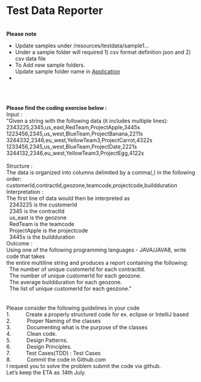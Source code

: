 # Test Data Reporter

</BR>
<b>Please note</b>
</BR>
<ul>
<li>Update samples under /resources/testdata/sample1...</li>
<li>Under a sample folder will required 1) csv format definition json and 2) csv data file</li>
<li>To Add new sample folders. <br/>Update sample folder name in <a href="https://github.com/prabhakarit/demotest/blob/master/src/main/java/com/Application.java">Application</a>  <li>
</ul>

</BR></BR>

<b>Please find the coding exercise below :</b>
</BR>
Input : 
</BR>
"Given a string with the following data (it includes multiple lines):
</BR>
2343225,2345,us_east,RedTeam,ProjectApple,3445s
</BR>
1223456,2345,us_west,BlueTeam,ProjectBanana,2211s
</BR>
3244332,2346,eu_west,YellowTeam3,ProjectCarrot,4322s
</BR>
1233456,2345,us_west,BlueTeam,ProjectDate,2221s
</BR>
3244132,2346,eu_west,YellowTeam3,ProjectEgg,4122s
</BR>
</BR>
Structure : </BR>
The data is organized into columns delimited by a comma(,) in the following order:</BR>
customerId,contractId,geozone,teamcode,projectcode,buildduration</BR>
Interpretation :</BR>
The first line of data would then be interpreted as</BR>
  2343225 is the customerId</BR>
  2345 is the contractId</BR>
  us_east is the geozone</BR>
  RedTeam is the teamcode</BR>
  ProjectApple is the projectcode</BR>
  3445s is the buildduration</BR>
Outcome :</BR>
Using one of the following programming languages - JAVA/JAVA8, write code that takes </BR>the entire multiline string and produces a report containing the following:</BR>
  The number of unique customerId for each contractId.</BR>
  The number of unique customerId for each geozone.</BR>
  The average buildduration for each geozone.</BR>
  The list of unique customerId for each geozone."</BR>
 </BR></BR>
Please consider the following guidelines in your code</BR>
1.       &emsp;Create a properly structured code for ex. eclipse or IntelliJ based</BR>
2.       &emsp;Proper Naming of the classes</BR>
3.       &emsp;Documenting what is the purpose of the classes</BR>
4.       &emsp;Clean code.</BR>
5.       &emsp;Design Patterns.</BR>
6.       &emsp;Design Principles.</BR>
7.       &emsp;Test Cases(TDD) : Test Cases</BR>
8.       &emsp;Commit the code in Github.com</BR>
I request you to solve the problem submit the code via github.</BR>
Let’s keep the ETA as .14th July.</BR>
